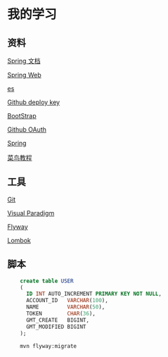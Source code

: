 # 我的学习
## 资料
[Spring 文档](https://spring.io/guides)

[Spring Web](https://spring.io/guides/gs/serving-web-content/)

[es](https://elasticsearch.cn/explore)

[Github deploy key](https://developer.github.com/v3/guides/managing-deploy-keys/#deploy-keys)

[BootStrap](https://v3.bootcss.com/getting-started/)

[Github OAuth](https://developer.github.com/apps/building-oauth-apps/creating-an-oauth-app/)

[Spring](https://docs.spring.io/spring-boot/docs/2.0.0.RC1/reference/htmlsingle/#boot-features-embedded-database-support)

[菜鸟教程](https://www.runoob.com/mysql/mysql-select-query.html)

## 工具
[Git](https://git-scm.com/)

[Visual Paradigm](https://www.visual-paradigm.com)

[Flyway](https://flywaydb.org/getstarted/firststeps/maven)

[Lombok](https://projectlombok.org)
## 脚本
```sql
    create table USER
    (
      ID INT AUTO_INCREMENT PRIMARY KEY NOT NULL,
      ACCOUNT_ID   VARCHAR(100),
      NAME         VARCHAR(50),
      TOKEN        CHAR(36),
      GMT_CREATE   BIGINT,
      GMT_MODIFIED BIGINT
    );
```

```bash
    mvn flyway:migrate
```
